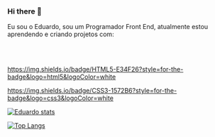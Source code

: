 ### Hi there :pencil:
Eu sou o Eduardo, sou um Programador Front End, atualmente estou aprendendo e criando projetos com:

<br>
<br>

https://img.shields.io/badge/HTML5-E34F26?style=for-the-badge&logo=html5&logoColor=white

https://img.shields.io/badge/CSS3-1572B6?style=for-the-badge&logo=css3&logoColor=white

[![Eduardo stats](https://github-readme-stats.vercel.app/api?username=Eduuuuu22)](https://github.com/anuraghazra/github-readme-stats)

[![Top Langs](https://github-readme-stats.vercel.app/api/top-langs/?username=Eduuuuu22)](https://github.com/anuraghazra/github-readme-stats)
